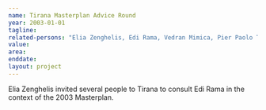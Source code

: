 ```yaml
---
name: Tirana Masterplan Advice Round
year: 2003-01-01
tagline:
related-persons: "Elia Zenghelis, Edi Rama, Vedran Mimica, Pier Paolo Tamburelli"
value:
area:
enddate:
layout: project
---
```

Elia Zenghelis invited several people to Tirana to consult Edi Rama in the context of the 2003 Masterplan.
